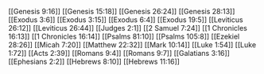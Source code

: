 [[Genesis 9:16]]
[[Genesis 15:18]]
[[Genesis 26:24]]
[[Genesis 28:13]]
[[Exodus 3:6]]
[[Exodus 3:15]]
[[Exodus 6:4]]
[[Exodus 19:5]]
[[Leviticus 26:12]]
[[Leviticus 26:44]]
[[Judges 2:1]]
[[2 Samuel 7:24]]
[[1 Chronicles 16:13]]
[[1 Chronicles 16:14]]
[[Psalms 81:10]]
[[Psalms 105:8]]
[[Ezekiel 28:26]]
[[Micah 7:20]]
[[Matthew 22:32]]
[[Mark 10:14]]
[[Luke 1:54]]
[[Luke 1:72]]
[[Acts 2:39]]
[[Romans 9:4]]
[[Romans 9:7]]
[[Galatians 3:16]]
[[Ephesians 2:2]]
[[Hebrews 8:10]]
[[Hebrews 11:16]]
